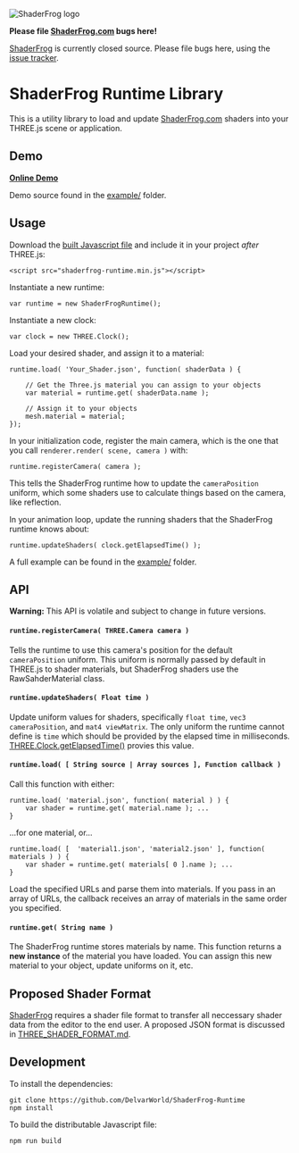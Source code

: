 ![ShaderFrog logo](https://s3-us-west-1.amazonaws.com/shader-frog/shader-frog-matte-black.png)

**Please file [ShaderFrog.com](http://shaderfrog.com) bugs here!**

[ShaderFrog](http://shaderfrog.com) is currently closed source. Please file bugs here, using the [issue tracker](https://github.com/DelvarWorld/ShaderFrog-Runtime/issues).

# ShaderFrog Runtime Library

This is a utility library to load and update [ShaderFrog.com](http://shaderfrog.com) shaders into your THREE.js scene or application.

## Demo

[**Online Demo**](http://shaderfrog.com/runtime/index.html)

Demo source found in the [example/](https://github.com/DelvarWorld/ShaderFrog-Runtime/tree/master/example) folder.

## Usage

Download the [built Javascript file](http://shaderfrog.com/runtime/shaderfrog-runtime.min.js) and include it in your project *after* THREE.js:

    <script src="shaderfrog-runtime.min.js"></script>

Instantiate a new runtime:

    var runtime = new ShaderFrogRuntime();

Instantiate a new clock:

    var clock = new THREE.Clock();

Load your desired shader, and assign it to a material:

    runtime.load( 'Your_Shader.json', function( shaderData ) {

        // Get the Three.js material you can assign to your objects
        var material = runtime.get( shaderData.name );

        // Assign it to your objects
        mesh.material = material;
    });

In your initialization code, register the main camera, which is the one that you call `renderer.render( scene, camera )` with:

    runtime.registerCamera( camera );

This tells the ShaderFrog runtime how to update the `cameraPosition` uniform, which some shaders use to calculate things based on the camera, like reflection.

In your animation loop, update the running shaders that the ShaderFrog runtime knows about:

    runtime.updateShaders( clock.getElapsedTime() );

A full example can be found in the [example/](https://github.com/DelvarWorld/ShaderFrog-Runtime/tree/master/example) folder.

## API

**Warning:** This API is volatile and subject to change in future versions.

#### `runtime.registerCamera( THREE.Camera camera )`

Tells the runtime to use this camera's position for the default `cameraPosition` uniform. This uniform is normally passed by  default in THREE.js to shader materials, but ShaderFrog shaders use the RawSahderMaterial class.

#### `runtime.updateShaders( Float time )`

Update uniform values for shaders, specifically `float time`, `vec3 cameraPosition`, and `mat4 viewMatrix`. The only uniform the runtime cannot define is `time` which should be provided by the elapsed time in milliseconds. [THREE.Clock.getElapsedTime()](http://threejs.org/docs/#Reference/Core/Clock) provies this value.

#### `runtime.load( [ String source | Array sources ], Function callback )`

Call this function with either:

    runtime.load( 'material.json', function( material ) ) {
        var shader = runtime.get( material.name ); ...
    }

...for one material, or...

    runtime.load( [  'material1.json', 'material2.json' ], function( materials ) ) {
        var shader = runtime.get( materials[ 0 ].name ); ...
    }

Load the specified URLs and parse them into materials. If you pass in an array of URLs, the callback receives an array of materials in the same order you specified.

#### `runtime.get( String name )`

The ShaderFrog runtime stores materials by name. This function returns a **new instance** of the material you have loaded. You can assign this new material to your object, update uniforms on it, etc.

## Proposed Shader Format

[ShaderFrog](http://shaderfrog.com) requires a shader file format to transfer all neccessary shader data from the editor to the end user. A proposed JSON format is discussed in [THREE_SHADER_FORMAT.md](https://github.com/DelvarWorld/ShaderFrog-Runtime/blob/master/README.md).

## Development

To install the dependencies:

    git clone https://github.com/DelvarWorld/ShaderFrog-Runtime
    npm install

To build the distributable Javascript file:

    npm run build
